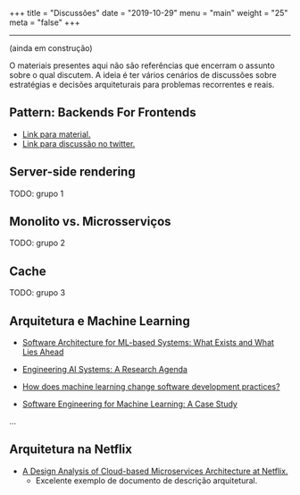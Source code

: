 +++
title = "Discussões"
date = "2019-10-29"
menu = "main"
weight = "25"
meta = "false"
+++

***

(ainda em construção)

O materiais presentes aqui não são referências que encerram o assunto sobre o qual discutem. A ideia é ter vários cenários de discussões sobre estratégias e decisões arquiteturais para problemas recorrentes e reais. 


## Pattern: Backends For Frontends

- <a class="external" href="https://samnewman.io/patterns/architectural/bff/">Link para material.</a>
- <a class="external" href="https://twitter.com/FelippeRegazio/status/1514012718646366215">Link para discussão no twitter.</a>

## Server-side rendering

TODO: grupo 1

## Monolito vs. Microsserviços

TODO: grupo 2

## Cache

TODO: grupo 3

## Arquitetura e Machine Learning

- <a class="external" href="https://ieeexplore.ieee.org/document/9474391">Software Architecture for ML-based Systems: What Exists and What Lies Ahead</a>

- <a class="external" href="https://www.igi-global.com/chapter/engineering-ai-systems/266130">Engineering AI Systems: A Research Agenda</a>

- <a class="external" href="https://web.archive.org/web/20200319232209id_/https://ink.library.smu.edu.sg/cgi/viewcontent.cgi?article=5501&context=sis_research">How does machine learning change software development
practices? </a>

- <a class="external" href="https://ieeexplore.ieee.org/document/8804457">Software Engineering for Machine Learning: A Case Study
</a>

...

## Arquitetura na Netflix


- <a class="external" href="https://medium.com/swlh/a-design-analysis-of-cloud-based-microservices-architecture-at-netflix-98836b2da45f">A Design Analysis of Cloud-based Microservices Architecture at Netflix.</a>
	- Excelente exemplo de documento de descrição arquitetural.
